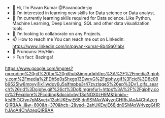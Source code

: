 - 👋 Hi, I’m Pavan Kumar @Pavancode-py
- 👀 I’m interested in learning new skills for Data science or Data analyst.
- 🌱 I’m currently learning skills required for Data science. Like Python, Machine Learning, Deep Learning, SQL and other data visualization tools.
- 💞️ I’m looking to collaborate on any Projects.
- 📫 How to reach me You can reach me out on LinkedIn: https://www.linkedin.com/in/pavan-kumar-8b49a01ab/
- 🎼 Pronouns: He/Him
- ⚡ Fun fact: Bazinga!
<!---
Pavancode-py/Pavancode-py is a ✨ special ✨ repository because its `README.md` (this file) appears on your GitHub profile.
You can click the Preview link to take a look at your changes.
--->

https://www.google.com/imgres?q=coding%20gif%20for%20github&imgurl=https%3A%2F%2Fmedia3.giphy.com%2Fmedia%2FDh5q0sShxgp13DwrvG%2Fgiphy.gif%3Fcid%3D6c09b9525lw8mpyyi1ix1iwdov6u5alfmpbe3r47zvzlqqe5%26ep%3Dv1_gifs_search%26rid%3Dgiphy.gif%26ct%3Dg&imgrefurl=https%3A%2F%2Fgiphy.com%2Fexplore%2Fcoding&docid=byl13oNOX0zH9M&tbnid=-ktsRhOCfyn7pM&vet=12ahUKEwjE68jdn9SMAxW4yzgGHRhJAoA4ChAzegQIRBAA..i&w=600&h=370&hcb=2&ved=2ahUKEwjE68jdn9SMAxW4yzgGHRhJAoA4ChAzegQIRBAA   

